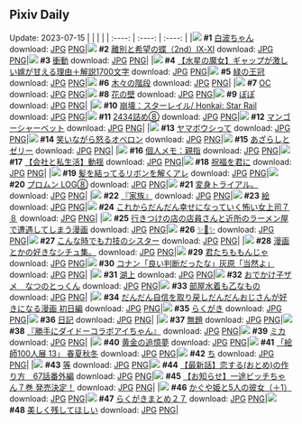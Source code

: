 ## Pixiv Daily
Update: 2023-07-15
|      |      |      |
| :----: | :----: | :----: |
|![](https://pixiv.microyu.workers.dev/c/240x480/img-master/img/2023/07/13/00/35/21/109862531_p0_master1200.jpg) **#1** [白波ちゃん](https://www.pixiv.net/artworks/109862531) download: [JPG](https://pixiv.microyu.workers.dev/img-original/img/2023/07/13/00/35/21/109862531_p0.jpg) [PNG](https://pixiv.microyu.workers.dev/img-original/img/2023/07/13/00/35/21/109862531_p0.png)|![](https://pixiv.microyu.workers.dev/c/240x480/img-master/img/2023/07/13/00/02/01/109861353_p0_master1200.jpg) **#2** [離別と希望の蝶（2nd）Ⅸ-ⅩⅠ](https://www.pixiv.net/artworks/109861353) download: [JPG](https://pixiv.microyu.workers.dev/img-original/img/2023/07/13/00/02/01/109861353_p0.jpg) [PNG](https://pixiv.microyu.workers.dev/img-original/img/2023/07/13/00/02/01/109861353_p0.png)|![](https://pixiv.microyu.workers.dev/c/240x480/img-master/img/2023/07/13/00/00/06/109861063_p0_master1200.jpg) **#3** [衝動](https://www.pixiv.net/artworks/109861063) download: [JPG](https://pixiv.microyu.workers.dev/img-original/img/2023/07/13/00/00/06/109861063_p0.jpg) [PNG](https://pixiv.microyu.workers.dev/img-original/img/2023/07/13/00/00/06/109861063_p0.png)|
|![](https://pixiv.microyu.workers.dev/c/240x480/img-master/img/2023/07/14/00/54/46/109889802_p0_master1200.jpg) **#4** [【水星の魔女】ギャップが激しい嫁が甘える理由＋解説1700文字](https://www.pixiv.net/artworks/109889802) download: [JPG](https://pixiv.microyu.workers.dev/img-original/img/2023/07/14/00/54/46/109889802_p0.jpg) [PNG](https://pixiv.microyu.workers.dev/img-original/img/2023/07/14/00/54/46/109889802_p0.png)|![](https://pixiv.microyu.workers.dev/c/240x480/img-master/img/2023/07/13/07/30/02/109868183_p0_master1200.jpg) **#5** [緑の王冠](https://www.pixiv.net/artworks/109868183) download: [JPG](https://pixiv.microyu.workers.dev/img-original/img/2023/07/13/07/30/02/109868183_p0.jpg) [PNG](https://pixiv.microyu.workers.dev/img-original/img/2023/07/13/07/30/02/109868183_p0.png)|![](https://pixiv.microyu.workers.dev/c/240x480/img-master/img/2023/07/13/00/34/04/109862500_p0_master1200.jpg) **#6** [木々の階段](https://www.pixiv.net/artworks/109862500) download: [JPG](https://pixiv.microyu.workers.dev/img-original/img/2023/07/13/00/34/04/109862500_p0.jpg) [PNG](https://pixiv.microyu.workers.dev/img-original/img/2023/07/13/00/34/04/109862500_p0.png)|
|![](https://pixiv.microyu.workers.dev/c/240x480/img-master/img/2023/07/13/00/09/11/109861687_p0_master1200.jpg) **#7** [OC](https://www.pixiv.net/artworks/109861687) download: [JPG](https://pixiv.microyu.workers.dev/img-original/img/2023/07/13/00/09/11/109861687_p0.jpg) [PNG](https://pixiv.microyu.workers.dev/img-original/img/2023/07/13/00/09/11/109861687_p0.png)|![](https://pixiv.microyu.workers.dev/c/240x480/img-master/img/2023/07/13/00/31/32/109862434_p0_master1200.jpg) **#8** [花の壁](https://www.pixiv.net/artworks/109862434) download: [JPG](https://pixiv.microyu.workers.dev/img-original/img/2023/07/13/00/31/32/109862434_p0.jpg) [PNG](https://pixiv.microyu.workers.dev/img-original/img/2023/07/13/00/31/32/109862434_p0.png)|![](https://pixiv.microyu.workers.dev/c/240x480/img-master/img/2023/07/13/00/30/23/109862394_p0_master1200.jpg) **#9** [ぽぽ](https://www.pixiv.net/artworks/109862394) download: [JPG](https://pixiv.microyu.workers.dev/img-original/img/2023/07/13/00/30/23/109862394_p0.jpg) [PNG](https://pixiv.microyu.workers.dev/img-original/img/2023/07/13/00/30/23/109862394_p0.png)|
|![](https://pixiv.microyu.workers.dev/c/240x480/img-master/img/2023/07/13/22/27/12/109885105_p0_master1200.jpg) **#10** [崩壊：スターレイル/ Honkai: Star Rail](https://www.pixiv.net/artworks/109885105) download: [JPG](https://pixiv.microyu.workers.dev/img-original/img/2023/07/13/22/27/12/109885105_p0.jpg) [PNG](https://pixiv.microyu.workers.dev/img-original/img/2023/07/13/22/27/12/109885105_p0.png)|![](https://pixiv.microyu.workers.dev/c/240x480/img-master/img/2023/07/14/00/40/41/109889464_p0_master1200.jpg) **#11** [2434詰め⑧](https://www.pixiv.net/artworks/109889464) download: [JPG](https://pixiv.microyu.workers.dev/img-original/img/2023/07/14/00/40/41/109889464_p0.jpg) [PNG](https://pixiv.microyu.workers.dev/img-original/img/2023/07/14/00/40/41/109889464_p0.png)|![](https://pixiv.microyu.workers.dev/c/240x480/img-master/img/2023/07/13/20/30/01/109881347_p0_master1200.jpg) **#12** [マンゴーシャーベット](https://www.pixiv.net/artworks/109881347) download: [JPG](https://pixiv.microyu.workers.dev/img-original/img/2023/07/13/20/30/01/109881347_p0.jpg) [PNG](https://pixiv.microyu.workers.dev/img-original/img/2023/07/13/20/30/01/109881347_p0.png)|
|![](https://pixiv.microyu.workers.dev/c/240x480/img-master/img/2023/07/13/00/33/09/109862476_p0_master1200.jpg) **#13** [ヤマボウシって](https://www.pixiv.net/artworks/109862476) download: [JPG](https://pixiv.microyu.workers.dev/img-original/img/2023/07/13/00/33/09/109862476_p0.jpg) [PNG](https://pixiv.microyu.workers.dev/img-original/img/2023/07/13/00/33/09/109862476_p0.png)|![](https://pixiv.microyu.workers.dev/c/240x480/img-master/img/2023/07/13/09/24/47/109869583_p0_master1200.jpg) **#14** [笑いながら怒るオベロン](https://www.pixiv.net/artworks/109869583) download: [JPG](https://pixiv.microyu.workers.dev/img-original/img/2023/07/13/09/24/47/109869583_p0.jpg) [PNG](https://pixiv.microyu.workers.dev/img-original/img/2023/07/13/09/24/47/109869583_p0.png)|![](https://pixiv.microyu.workers.dev/c/240x480/img-master/img/2023/07/14/20/30/01/109908295_p0_master1200.jpg) **#15** [あざらしとゼリー](https://www.pixiv.net/artworks/109908295) download: [JPG](https://pixiv.microyu.workers.dev/img-original/img/2023/07/14/20/30/01/109908295_p0.jpg) [PNG](https://pixiv.microyu.workers.dev/img-original/img/2023/07/14/20/30/01/109908295_p0.png)|
|![](https://pixiv.microyu.workers.dev/c/240x480/img-master/img/2023/07/13/07/00/06/109867785_p0_master1200.jpg) **#16** [個人メモ：親指](https://www.pixiv.net/artworks/109867785) download: [JPG](https://pixiv.microyu.workers.dev/img-original/img/2023/07/13/07/00/06/109867785_p0.jpg) [PNG](https://pixiv.microyu.workers.dev/img-original/img/2023/07/13/07/00/06/109867785_p0.png)|![](https://pixiv.microyu.workers.dev/c/240x480/img-master/img/2023/07/14/12/06/04/109898602_p0_master1200.jpg) **#17** [【会社と私生活】動揺](https://www.pixiv.net/artworks/109898602) download: [JPG](https://pixiv.microyu.workers.dev/img-original/img/2023/07/14/12/06/04/109898602_p0.jpg) [PNG](https://pixiv.microyu.workers.dev/img-original/img/2023/07/14/12/06/04/109898602_p0.png)|![](https://pixiv.microyu.workers.dev/c/240x480/img-master/img/2023/07/13/03/30/26/109865731_p0_master1200.jpg) **#18** [祝福を君に](https://www.pixiv.net/artworks/109865731) download: [JPG](https://pixiv.microyu.workers.dev/img-original/img/2023/07/13/03/30/26/109865731_p0.jpg) [PNG](https://pixiv.microyu.workers.dev/img-original/img/2023/07/13/03/30/26/109865731_p0.png)|
|![](https://pixiv.microyu.workers.dev/c/240x480/img-master/img/2023/07/14/00/00/48/109888112_p0_master1200.jpg) **#19** [髪を結ってるリボンを解くアレ](https://www.pixiv.net/artworks/109888112) download: [JPG](https://pixiv.microyu.workers.dev/img-original/img/2023/07/14/00/00/48/109888112_p0.jpg) [PNG](https://pixiv.microyu.workers.dev/img-original/img/2023/07/14/00/00/48/109888112_p0.png)|![](https://pixiv.microyu.workers.dev/c/240x480/img-master/img/2023/07/13/03/17/50/109865575_p0_master1200.jpg) **#20** [プロムン LOG⑧](https://www.pixiv.net/artworks/109865575) download: [JPG](https://pixiv.microyu.workers.dev/img-original/img/2023/07/13/03/17/50/109865575_p0.jpg) [PNG](https://pixiv.microyu.workers.dev/img-original/img/2023/07/13/03/17/50/109865575_p0.png)|![](https://pixiv.microyu.workers.dev/c/240x480/img-master/img/2023/07/13/05/54/34/109867059_p0_master1200.jpg) **#21** [変身トライアル。](https://www.pixiv.net/artworks/109867059) download: [JPG](https://pixiv.microyu.workers.dev/img-original/img/2023/07/13/05/54/34/109867059_p0.jpg) [PNG](https://pixiv.microyu.workers.dev/img-original/img/2023/07/13/05/54/34/109867059_p0.png)|
|![](https://pixiv.microyu.workers.dev/c/240x480/img-master/img/2023/07/13/07/20/59/109868058_p0_master1200.jpg) **#22** [『家族』](https://www.pixiv.net/artworks/109868058) download: [JPG](https://pixiv.microyu.workers.dev/img-original/img/2023/07/13/07/20/59/109868058_p0.jpg) [PNG](https://pixiv.microyu.workers.dev/img-original/img/2023/07/13/07/20/59/109868058_p0.png)|![](https://pixiv.microyu.workers.dev/c/240x480/img-master/img/2023/07/13/21/30/27/109883237_p0_master1200.jpg) **#23** [絵](https://www.pixiv.net/artworks/109883237) download: [JPG](https://pixiv.microyu.workers.dev/img-original/img/2023/07/13/21/30/27/109883237_p0.jpg) [PNG](https://pixiv.microyu.workers.dev/img-original/img/2023/07/13/21/30/27/109883237_p0.png)|![](https://pixiv.microyu.workers.dev/c/240x480/img-master/img/2023/07/13/17/13/49/109876710_p0_master1200.jpg) **#24** [これからだんだん幸せになっていく怖い女上司７８](https://www.pixiv.net/artworks/109876710) download: [JPG](https://pixiv.microyu.workers.dev/img-original/img/2023/07/13/17/13/49/109876710_p0.jpg) [PNG](https://pixiv.microyu.workers.dev/img-original/img/2023/07/13/17/13/49/109876710_p0.png)|
|![](https://pixiv.microyu.workers.dev/c/240x480/img-master/img/2023/07/13/00/29/44/109862341_p0_master1200.jpg) **#25** [行きつけの店の店員さんと近所のラーメン屋で遭遇してしまう漫画](https://www.pixiv.net/artworks/109862341) download: [JPG](https://pixiv.microyu.workers.dev/img-original/img/2023/07/13/00/29/44/109862341_p0.jpg) [PNG](https://pixiv.microyu.workers.dev/img-original/img/2023/07/13/00/29/44/109862341_p0.png)|![](https://pixiv.microyu.workers.dev/c/240x480/img-master/img/2023/07/13/14/53/53/109874225_p0_master1200.jpg) **#26** [✨🌟✨](https://www.pixiv.net/artworks/109874225) download: [JPG](https://pixiv.microyu.workers.dev/img-original/img/2023/07/13/14/53/53/109874225_p0.jpg) [PNG](https://pixiv.microyu.workers.dev/img-original/img/2023/07/13/14/53/53/109874225_p0.png)|![](https://pixiv.microyu.workers.dev/c/240x480/img-master/img/2023/07/14/18/30/07/109905089_p0_master1200.jpg) **#27** [こんな時でも力技のシスター](https://www.pixiv.net/artworks/109905089) download: [JPG](https://pixiv.microyu.workers.dev/img-original/img/2023/07/14/18/30/07/109905089_p0.jpg) [PNG](https://pixiv.microyu.workers.dev/img-original/img/2023/07/14/18/30/07/109905089_p0.png)|
|![](https://pixiv.microyu.workers.dev/c/240x480/img-master/img/2023/07/13/21/03/30/109881209_p0_master1200.jpg) **#28** [漫画とかの好きなシチュ集。](https://www.pixiv.net/artworks/109881209) download: [JPG](https://pixiv.microyu.workers.dev/img-original/img/2023/07/13/21/03/30/109881209_p0.jpg) [PNG](https://pixiv.microyu.workers.dev/img-original/img/2023/07/13/21/03/30/109881209_p0.png)|![](https://pixiv.microyu.workers.dev/c/240x480/img-master/img/2023/07/14/00/47/15/109889623_p0_master1200.jpg) **#29** [君たちももんじゃ](https://www.pixiv.net/artworks/109889623) download: [JPG](https://pixiv.microyu.workers.dev/img-original/img/2023/07/14/00/47/15/109889623_p0.jpg) [PNG](https://pixiv.microyu.workers.dev/img-original/img/2023/07/14/00/47/15/109889623_p0.png)|![](https://pixiv.microyu.workers.dev/c/240x480/img-master/img/2023/07/13/16/24/38/109875752_p0_master1200.jpg) **#30** [コナン「良い判断だったな」灰原「当然よ」](https://www.pixiv.net/artworks/109875752) download: [JPG](https://pixiv.microyu.workers.dev/img-original/img/2023/07/13/16/24/38/109875752_p0.jpg) [PNG](https://pixiv.microyu.workers.dev/img-original/img/2023/07/13/16/24/38/109875752_p0.png)|
|![](https://pixiv.microyu.workers.dev/c/240x480/img-master/img/2023/07/13/19/46/46/109880181_p0_master1200.jpg) **#31** [湖上](https://www.pixiv.net/artworks/109880181) download: [JPG](https://pixiv.microyu.workers.dev/img-original/img/2023/07/13/19/46/46/109880181_p0.jpg) [PNG](https://pixiv.microyu.workers.dev/img-original/img/2023/07/13/19/46/46/109880181_p0.png)|![](https://pixiv.microyu.workers.dev/c/240x480/img-master/img/2023/07/14/00/01/05/109888153_p0_master1200.jpg) **#32** [おでかけ子ザメ　なつのとっくん](https://www.pixiv.net/artworks/109888153) download: [JPG](https://pixiv.microyu.workers.dev/img-original/img/2023/07/14/00/01/05/109888153_p0.jpg) [PNG](https://pixiv.microyu.workers.dev/img-original/img/2023/07/14/00/01/05/109888153_p0.png)|![](https://pixiv.microyu.workers.dev/c/240x480/img-master/img/2023/07/14/00/00/31/109888045_p0_master1200.jpg) **#33** [部屋水着も乙なもの](https://www.pixiv.net/artworks/109888045) download: [JPG](https://pixiv.microyu.workers.dev/img-original/img/2023/07/14/00/00/31/109888045_p0.jpg) [PNG](https://pixiv.microyu.workers.dev/img-original/img/2023/07/14/00/00/31/109888045_p0.png)|
|![](https://pixiv.microyu.workers.dev/c/240x480/img-master/img/2023/07/13/00/00/29/109861148_p0_master1200.jpg) **#34** [だんだん自信を取り戻しだんだんおじさんが好きになる漫画 初日編](https://www.pixiv.net/artworks/109861148) download: [JPG](https://pixiv.microyu.workers.dev/img-original/img/2023/07/13/00/00/29/109861148_p0.jpg) [PNG](https://pixiv.microyu.workers.dev/img-original/img/2023/07/13/00/00/29/109861148_p0.png)|![](https://pixiv.microyu.workers.dev/c/240x480/img-master/img/2023/07/13/09/52/16/109869926_p0_master1200.jpg) **#35** [らくがき](https://www.pixiv.net/artworks/109869926) download: [JPG](https://pixiv.microyu.workers.dev/img-original/img/2023/07/13/09/52/16/109869926_p0.jpg) [PNG](https://pixiv.microyu.workers.dev/img-original/img/2023/07/13/09/52/16/109869926_p0.png)|![](https://pixiv.microyu.workers.dev/c/240x480/img-master/img/2023/07/13/21/05/59/109882454_p0_master1200.jpg) **#36** [日記](https://www.pixiv.net/artworks/109882454) download: [JPG](https://pixiv.microyu.workers.dev/img-original/img/2023/07/13/21/05/59/109882454_p0.jpg) [PNG](https://pixiv.microyu.workers.dev/img-original/img/2023/07/13/21/05/59/109882454_p0.png)|
|![](https://pixiv.microyu.workers.dev/c/240x480/img-master/img/2023/07/13/06/36/01/109867525_p0_master1200.jpg) **#37** [無題](https://www.pixiv.net/artworks/109867525) download: [JPG](https://pixiv.microyu.workers.dev/img-original/img/2023/07/13/06/36/01/109867525_p0.jpg) [PNG](https://pixiv.microyu.workers.dev/img-original/img/2023/07/13/06/36/01/109867525_p0.png)|![](https://pixiv.microyu.workers.dev/c/240x480/img-master/img/2023/07/13/07/20/19/109868049_p0_master1200.jpg) **#38** [『勝手にダイドーコラボアイちゃん』](https://www.pixiv.net/artworks/109868049) download: [JPG](https://pixiv.microyu.workers.dev/img-original/img/2023/07/13/07/20/19/109868049_p0.jpg) [PNG](https://pixiv.microyu.workers.dev/img-original/img/2023/07/13/07/20/19/109868049_p0.png)|![](https://pixiv.microyu.workers.dev/c/240x480/img-master/img/2023/07/13/00/00/34/109861167_p0_master1200.jpg) **#39** [ミカ](https://www.pixiv.net/artworks/109861167) download: [JPG](https://pixiv.microyu.workers.dev/img-original/img/2023/07/13/00/00/34/109861167_p0.jpg) [PNG](https://pixiv.microyu.workers.dev/img-original/img/2023/07/13/00/00/34/109861167_p0.png)|
|![](https://pixiv.microyu.workers.dev/c/240x480/img-master/img/2023/07/14/10/53/23/109897474_p0_master1200.jpg) **#40** [黄金の追憶夢](https://www.pixiv.net/artworks/109897474) download: [JPG](https://pixiv.microyu.workers.dev/img-original/img/2023/07/14/10/53/23/109897474_p0.jpg) [PNG](https://pixiv.microyu.workers.dev/img-original/img/2023/07/14/10/53/23/109897474_p0.png)|![](https://pixiv.microyu.workers.dev/c/240x480/img-master/img/2023/07/14/00/00/23/109888016_p0_master1200.jpg) **#41** [「絵師100人展 13」 春夏秋冬](https://www.pixiv.net/artworks/109888016) download: [JPG](https://pixiv.microyu.workers.dev/img-original/img/2023/07/14/00/00/23/109888016_p0.jpg) [PNG](https://pixiv.microyu.workers.dev/img-original/img/2023/07/14/00/00/23/109888016_p0.png)|![](https://pixiv.microyu.workers.dev/c/240x480/img-master/img/2023/07/13/04/30/01/109866357_p0_master1200.jpg) **#42** [ち](https://www.pixiv.net/artworks/109866357) download: [JPG](https://pixiv.microyu.workers.dev/img-original/img/2023/07/13/04/30/01/109866357_p0.jpg) [PNG](https://pixiv.microyu.workers.dev/img-original/img/2023/07/13/04/30/01/109866357_p0.png)|
|![](https://pixiv.microyu.workers.dev/c/240x480/img-master/img/2023/07/14/11/07/10/109897683_p0_master1200.jpg) **#43** [等](https://www.pixiv.net/artworks/109897683) download: [JPG](https://pixiv.microyu.workers.dev/img-original/img/2023/07/14/11/07/10/109897683_p0.jpg) [PNG](https://pixiv.microyu.workers.dev/img-original/img/2023/07/14/11/07/10/109897683_p0.png)|![](https://pixiv.microyu.workers.dev/c/240x480/img-master/img/2023/07/14/12/23/09/109898867_p0_master1200.jpg) **#44** [【最新話】恋する(おとめ)の作り方　67話番外編](https://www.pixiv.net/artworks/109898867) download: [JPG](https://pixiv.microyu.workers.dev/img-original/img/2023/07/14/12/23/09/109898867_p0.jpg) [PNG](https://pixiv.microyu.workers.dev/img-original/img/2023/07/14/12/23/09/109898867_p0.png)|![](https://pixiv.microyu.workers.dev/c/240x480/img-master/img/2023/07/14/18/00/22/109904322_p0_master1200.jpg) **#45** [【お知らせ】一途ビッチちゃん７巻 発売決定！](https://www.pixiv.net/artworks/109904322) download: [JPG](https://pixiv.microyu.workers.dev/img-original/img/2023/07/14/18/00/22/109904322_p0.jpg) [PNG](https://pixiv.microyu.workers.dev/img-original/img/2023/07/14/18/00/22/109904322_p0.png)|
|![](https://pixiv.microyu.workers.dev/c/240x480/img-master/img/2023/07/14/19/00/56/109905844_p0_master1200.jpg) **#46** [かぐや姫と5人の彼女（＋1）](https://www.pixiv.net/artworks/109905844) download: [JPG](https://pixiv.microyu.workers.dev/img-original/img/2023/07/14/19/00/56/109905844_p0.jpg) [PNG](https://pixiv.microyu.workers.dev/img-original/img/2023/07/14/19/00/56/109905844_p0.png)|![](https://pixiv.microyu.workers.dev/c/240x480/img-master/img/2023/07/13/13/00/14/109872673_p0_master1200.jpg) **#47** [らくがきまとめ２７](https://www.pixiv.net/artworks/109872673) download: [JPG](https://pixiv.microyu.workers.dev/img-original/img/2023/07/13/13/00/14/109872673_p0.jpg) [PNG](https://pixiv.microyu.workers.dev/img-original/img/2023/07/13/13/00/14/109872673_p0.png)|![](https://pixiv.microyu.workers.dev/c/240x480/img-master/img/2023/07/13/00/01/12/109861272_p0_master1200.jpg) **#48** [美しく残してほしい](https://www.pixiv.net/artworks/109861272) download: [JPG](https://pixiv.microyu.workers.dev/img-original/img/2023/07/13/00/01/12/109861272_p0.jpg) [PNG](https://pixiv.microyu.workers.dev/img-original/img/2023/07/13/00/01/12/109861272_p0.png)|
